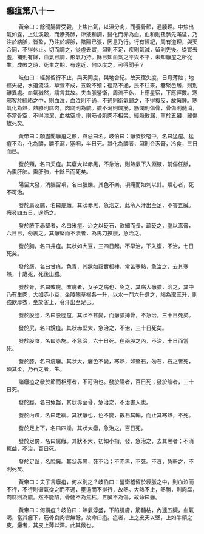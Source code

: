 ## 癰疽第八十一

<p>&emsp;&emsp;
黃帝曰：餘聞腸胃受穀，上焦出氣，以溫分肉，而養骨節，通腠理。中焦出氣如露，上注溪穀，而滲孫脈，津液和調，變化而赤為血。血和則孫脈先滿溢，乃注於絡脈，皆盈，乃注於經脈，陰陽已張，因息乃行。行有經紀，周有道理，與天合同，不得休止。切而調之，從虛去實，瀉則不足，疾則氣減，留則先後。從實去虛，補則有餘，血氣已調，形氣乃持。餘已知血氣之平與不平，未知癰疽之所從生，成敗之時，死生之期，有遠近，何以度之，可得聞乎？
</p>
<p>&emsp;&emsp;
岐伯曰：經脈留行不止，與天同度，與地合紀。故天宿失度，日月薄蝕；地經失紀，水道流溢，草萓不成，五穀不殖；徑路不通，民不往來，巷聚邑居，則別離異處。血氣猶然，請言其故。夫血脈營衛，周流不休，上應星宿，下應經數。寒邪客於經絡之中，則血泣，血泣則不通，不通則衛氣歸之，不得複反，故癰腫。寒氣化為熱，熱勝則腐肉，肉腐則為膿。膿不瀉則爛筋，筋爛則傷骨，骨傷則髓消，不當骨空，不得泄瀉，血枯空虛，則筋骨肌肉不相榮，經脈敗漏，熏於五臟，藏傷故死矣。
</p>
<p>&emsp;&emsp;
黃帝曰：願盡聞癰疽之形，與忌曰名。岐伯曰：癰發於嗌中，名曰猛疽。猛疽不治，化為膿，膿不瀉，塞咽，半日死。其化為膿者，瀉則合豕膏，冷食，三日而已。
</p>
<p>&emsp;&emsp;
發於頸，名曰夭疽。其癰大以赤黑，不急治，則熱氣下入淵腋，前傷任脈，內熏肝肺。熏肝肺，十餘日而死矣。
</p>
<p>&emsp;&emsp;
陽留大發，消腦留項，名曰腦爍。其色不樂，項痛而如刺以針。煩心者，死不可治。
</p>
<p>&emsp;&emsp;
發於肩及臑，名曰疵癰。其狀赤黑，急治之，此令人汗出至足，不害五臟。癰發四五日，逞焫之。
</p>
<p>&emsp;&emsp;
發於腋下赤堅者，名曰米疽。治之以砭石，欲細而長，疏砭之，塗以豕膏，六日已，勿裹之。其癰堅而不潰者，為馬刀挾癭，急治之。
</p>
<p>&emsp;&emsp;
發於胸，名曰井疽。其狀如大豆，三四日起，不早治，下入腹，不治，七日死矣。
</p>
<p>&emsp;&emsp;
發於膺，名曰甘疽。色青，其狀如穀實柧樓，常苦寒熱，急治之，去其寒熱，十歲死，死後出膿。
</p>
<p>&emsp;&emsp;
發於脅，名曰敗疵。敗疵者，女子之病也，灸之，其病大癰膿，治之，其中乃有生肉，大如赤小豆，坐陵翹草根各一升，以水一鬥六升煮之，竭為取三升，則強飲厚衣，坐於釜上，令汗出至足已。
</p>
<p>&emsp;&emsp;
發於股脛，名曰股脛疽。其狀不甚變，而癰膿搏骨，不急治，三十日死矣。
</p>
<p>&emsp;&emsp;
發於尻，名曰銳疽。其狀赤堅大，急治之，不治，三十日死矣。
</p>
<p>&emsp;&emsp;
發於股陰，名曰赤施。不急治，六十日死。在兩股之內，不治，十日而當死。
</p>
<p>&emsp;&emsp;
發於膝，名曰疵癰。其狀大，癰色不變，寒熱，如堅石，勿石，石之者死，須其柔，乃石之者，生。
</p>
<p>&emsp;&emsp;
諸癰疽之發於節而相應者，不可治也。發於陽者，百日死；發於陰者，三十日死。
</p>
<p>&emsp;&emsp;
發於脛，名曰兔齧，其狀赤至骨，急治之，不治害人也。
</p>
<p>&emsp;&emsp;
發於內踝，名曰走緩。其狀癰也，色不變，數石其輸，而止其寒熱，不死。
</p>
<p>&emsp;&emsp;
發於足上下，名曰四淫。其狀大癰，急治之，百日死。
</p>
<p>&emsp;&emsp;
發於足傍，名曰厲癰。其狀不大，初如小指，發，急治之，去其黑者；不消輒益，不治，百日死。
</p>
<p>&emsp;&emsp;
發於足趾，名脫癰。其狀赤黑，死不治；不赤黑，不死。不衰，急斬之，不則死矣。
</p>
<p>&emsp;&emsp;
黃帝曰：夫子言癰疽，何以別之？岐伯曰：營衛稽留於經脈之中，則血泣而不行，不行則衛氣從之而不通，壅遏而不得行，故熱。大熱不止，熱勝，則肉腐，肉腐則為膿。然不能陷，骨髓不為焦枯，五臟不為傷，故命曰癰。
</p>
<p>&emsp;&emsp;
黃帝曰：何謂疽？岐伯曰：熱氣淳盛，下陷肌膚，筋髓枯，內連五臟，血氣竭，當其癰下，筋骨良肉皆無餘，故命曰疽。疽者，上之皮夭以堅，上如牛領之皮。癰者，其皮上薄以澤。此其候也。
</p>
